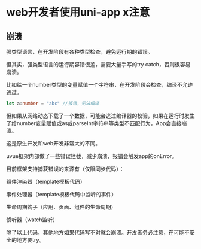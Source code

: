 # web开发者使用uni-app x注意

## 崩溃

强类型语言，在开发阶段有各种类型检查，避免运行期的错误。

但其实，强类型语言的运行期容错很差，需要大量手写的try catch，否则很容易崩溃。

比如给一个number类型的变量赋值一个字符串，在开发阶段会检查，编译不允许通过。

```ts
let a:number = "abc" //报错，无法编译
```

但如果从网络动态下载了一个数据，可能会逃过编译器的校验，如果在运行时发生了给number变量赋值或as或parseInt字符串等类型不匹配行为，App会直接崩溃。

这是原生开发和web开发非常大的不同。

uvue框架内部做了一些错误拦截，减少崩溃，报错会触发app的onError。

目前框架支持捕获错误的来源有（仅限同步代码）：

组件渲染器（template模板代码）

事件处理器（template模板代码中监听的事件）

生命周期钩子（应用、页面、组件的生命周期）

侦听器（watch监听）

除了以上代码，其他地方如果代码写不对就会崩溃。开发者务必注意，在可能不安全的地方要try。
